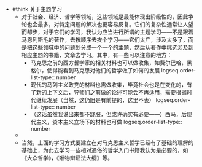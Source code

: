 - #think 关于主题学习
	- 对于社会、经济、哲学等领域，这些领域是最能体现出阶级性的，因此争论也会最多，对特定问题的解决也更容易反复。它们的复杂性通常让人望而却步，对于它们的学习，我认为应当进行所谓的主题学习——不是跟着马恩列斯毛的著作，去按顺序去挨个学习——它们太广，涉及太多了，而是把这些领域中的问题划分成一个一个的主题，然后从著作中挑选涉及到相应主题的书籍、文章去学习。其中，有一些可以注意的地方：
		- 马克思之前的西方哲学家的相关材料也可以做收集，如费尔巴哈，黑格尔，使得能看到马克思对他们的哲学做了如何的发展
		  logseq.order-list-type:: number
		- 现代的马列主义政党的材料也需做收集，毕竟社会也是在变化的，有了新的上下文后，导师们之前做的论述可能会不再适用，需要根据时代继续发展（当然，这仍旧是有前提的，这里不表）
		  logseq.order-list-type:: number
		- （这话虽然我说出来都不舒服，但或许确实有必要——）西马，后现代主义，资本主义立场下的材料也可做
		  logseq.order-list-type:: number
	-
	- 当然，上面的学习方式要建立在对马克思主义哲学已经有了基础的理解的基础上，为此去学习一些相对通俗的哲学入门书籍我认为是必要的，如《大众哲学》，《唯物辩证法大纲》等。
